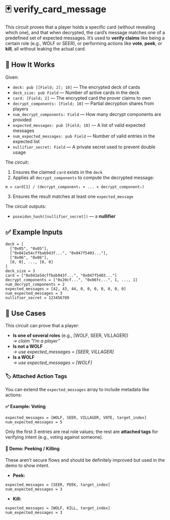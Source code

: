 # 🃏 verify_card_message

This circuit proves that a player holds a specific card (without revealing which one), and that when decrypted, the card’s message matches one of a predefined set of expected messages. It’s used to **verify claims** like being a certain role (e.g., WOLF or SEER), or performing actions like **vote**, **peek**, or **kill**, all without leaking the actual card.

## 🔧 How It Works

Given:

- `deck: pub [[Field; 2]; 10]` — The encrypted deck of cards
- `deck_size: pub Field` — Number of active cards in the deck
- `card: [Field; 2]` — The encrypted card the prover claims to own
- `decrypt_components: [Field; 10]` — Partial decryption shares from players
- `num_decrypt_components: Field` — How many decrypt components are provided
- `expected_messages: pub [Field; 10]` — A list of valid expected messages
- `num_expected_messages: pub Field` — Number of valid entries in the expected list
- `nullifier_secret: Field` — A private secret used to prevent double usage

The circuit:

1.  Ensures the claimed `card` exists in the `deck`
2.  Applies all `decrypt_components` to compute the decrypted message:

```
m = card[1] / (decrypt_component₁ × ... × decrypt_componentₙ)
```

3.  Ensures the result matches at least one `expected_message`

The circuit outputs:

- `poseidon_hash([nullifier_secret])` — a **nullifier**

## ✅ Example Inputs

```
deck = [
  ["0x05", "0x05"],
  ["0x041e54cffbab943f...", "0x047f5403..."],
  ["0x06", "0x06"],
  [0, 0], ..., [0, 0]
]
deck_size = 3
card = ["0x041e54cffbab943f...", "0x047f5403..."]
decrypt_components = ["0x20cf...", "0x06fc...", 1, ..., 1]
num_decrypt_components = 2
expected_messages = [42, 43, 44, 0, 0, 0, 0, 0, 0, 0]
num_expected_messages = 3
nullifier_secret = 123456789
```

## 📝 Use Cases

This circuit can prove that a player:

- **Is one of several roles** (e.g., [WOLF, SEER, VILLAGER])  
  _→ claim "I’m a player"_
- **Is not a WOLF**  
  _→ use expected_messages = [SEER, VILLAGER]_
- **Is a WOLF**  
  _→ use expected_messages = [WOLF]_

### 🏷️ Attached Action Tags

You can extend the `expected_messages` array to include metadata like actions:

#### ✅ Example: Voting

```
expected_messages = [WOLF, SEER, VILLAGER, VOTE, target_index]
num_expected_messages = 5
```

Only the first 3 entries are real role values; the rest are **attached tags** for verifying intent (e.g., voting against someone).

#### 🧪 Demo: Peeking / Killing

These aren’t secure flows and should be definitely improved but used in the demo to show intent.

- **Peek:**

```
expected_messages = [SEER, PEEK, target_index]
num_expected_messages = 3
```

- **Kill:**

```
expected_messages = [WOLF, KILL, target_index]
num_expected_messages = 3
```
